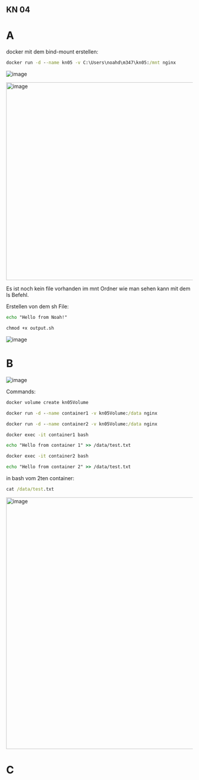 ## KN 04

# A

docker mit dem bind-mount erstellen:

```cmd
docker run -d --name kn05 -v C:\Users\noahd\m347\kn05:/mnt nginx
```


![image](https://github.com/Noah8820/m347_2024/assets/113603845/60a74934-72ab-4cff-9826-9c312cd0f4fd)

<img width="532" alt="image" src="https://github.com/Noah8820/m347_2024/assets/113603845/fc3440aa-0430-4a56-9967-f24919fd591f">

Es ist noch kein file vorhanden im mnt Ordner wie man sehen kann mit dem ls Befehl.

Erstellen von dem sh File:

```cmd
echo "Hello from Noah!"

chmod +x output.sh
```

![image](https://github.com/Noah8820/m347_2024/assets/113603845/42b70954-2140-4073-9006-0c160b7404bf)

# B


![image](https://github.com/Noah8820/m347_2024/assets/113603845/e5e74e87-89c5-4f46-b21a-680183838e55)

Commands:
```cmd
docker volume create kn05Volume 

docker run -d --name container1 -v kn05Volume:/data nginx

docker run -d --name container2 -v kn05Volume:/data nginx

docker exec -it container1 bash

echo "Hello from container 1" >> /data/test.txt

docker exec -it container2 bash

echo "Hello from container 2" >> /data/test.txt
```

in bash vom 2ten container:

```cmd
cat /data/test.txt
```

<img width="677" alt="image" src="https://github.com/Noah8820/m347_2024/assets/113603845/f3c5071f-4767-46fe-b00f-e9f6b5d537c6">

# C







